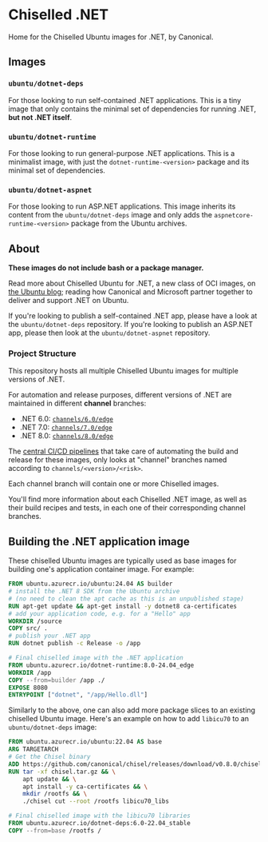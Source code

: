 # Chiselled .NET

Home for the Chiselled Ubuntu images for .NET, by Canonical.

## Images

### `ubuntu/dotnet-deps`

For those looking to run self-contained .NET applications. This is a tiny image
that only contains the minimal set of dependencies for running .NET, **but**
**not .NET itself**.

### `ubuntu/dotnet-runtime`

For those looking to run general-purpose .NET applications. This is a
minimalist image, with just the `dotnet-runtime-<version>` package and its
minimal set of dependencies.

### `ubuntu/dotnet-aspnet`

For those looking to run ASP.NET applications. This image inherits its content
from the `ubuntu/dotnet-deps` image and only adds the
`aspnetcore-runtime-<version>` package from the Ubuntu archives.

## About

**These images do not include bash or a package manager.**

Read more about Chiselled Ubuntu for .NET, a new class of OCI images, on [the Ubuntu blog](https://ubuntu.com/blog/install-dotnet-on-ubuntu); reading how Canonical and Microsoft partner together to deliver and support .NET on Ubuntu.


If you're looking to publish a self-contained .NET app, please have a look at the `ubuntu/dotnet-deps` repository.
If you're looking to publish an ASP.NET app, please then look at the `ubuntu/dotnet-aspnet` repository.

### Project Structure

This repository hosts all multiple Chiselled Ubuntu images for multiple
versions of .NET.

For automation and release purposes, different versions of .NET are maintained
in different **channel** branches:

- .NET 6.0: [`channels/6.0/edge`](https://github.com/ubuntu-rocks/dotnet/tree/channels/6.0/edge/dotnet-runtime)
- .NET 7.0: [`channels/7.0/edge`](https://github.com/ubuntu-rocks/dotnet/tree/channels/7.0/edge/dotnet-runtime)
- .NET 8.0: [`channels/8.0/edge`](https://github.com/ubuntu-rocks/dotnet/tree/channels/8.0/edge/dotnet-runtime)

The [central CI/CD pipelines](https://github.com/ubuntu-rocks/.build) that take
care of automating the build and release for these images, only looks at
"channel" branches named according to `channels/<version>/<risk>`.

Each channel branch will contain one or more Chiselled images.

You'll find more information about each Chiselled .NET image, as well as their
build recipes and tests, in each one of their corresponding channel branches.

## Building the .NET application image

These chiselled Ubuntu images are typically used as base images for building
one's application container image. For example:

```dockerfile
FROM ubuntu.azurecr.io/ubuntu:24.04 AS builder
# install the .NET 8 SDK from the Ubuntu archive
# (no need to clean the apt cache as this is an unpublished stage)
RUN apt-get update && apt-get install -y dotnet8 ca-certificates
# add your application code, e.g. for a "Hello" app
WORKDIR /source
COPY src/ .
# publish your .NET app
RUN dotnet publish -c Release -o /app

# Final chiselled image with the .NET application
FROM ubuntu.azurecr.io/dotnet-runtime:8.0-24.04_edge
WORKDIR /app
COPY --from=builder /app ./
EXPOSE 8080
ENTRYPOINT ["dotnet", "/app/Hello.dll"]
```

Similarly to the above, one can also add more package slices to an existing
chiselled Ubuntu image. Here's an example on how to add `libicu70` to an
`ubuntu/dotnet-deps` image:

```dockerfile
FROM ubuntu.azurecr.io/ubuntu:22.04 AS base
ARG TARGETARCH 
# Get the Chisel binary
ADD https://github.com/canonical/chisel/releases/download/v0.8.0/chisel_v0.8.0_linux_${TARGETARCH}.tar.gz chisel.tar.gz
RUN tar -xf chisel.tar.gz && \
    apt update && \
    apt install -y ca-certificates && \
    mkdir /rootfs && \
    ./chisel cut --root /rootfs libicu70_libs

# Final chiselled image with the libicu70 libraries
FROM ubuntu.azurecr.io/dotnet-deps:6.0-22.04_stable
COPY --from=base /rootfs /
```
